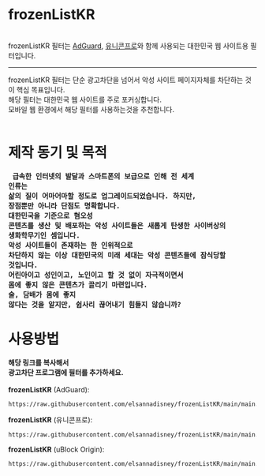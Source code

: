 # frozenListKR
<br />
frozenListKR 필터는 <a href='https://adguard.com'>AdGuard</a>, <a href='https://getunicorn.app/en'>유니콘프로</a>와 함께 사용되는 대한민국 웹 사이트용 필터입니다.<br/>
<hr/>
frozenListKR 필터는 단순 광고차단을 넘어서 악성 사이트 페이지자체를 차단하는 것이 핵심 목표입니다.<br/>
해당 필터는 대한민국 웹 사이트를 주로 포커싱합니다. <br/>모바일 웹 환경에서 해당 필터를 사용하는것을 추천합니다.<br/>
<br />

# 제작 동기 및 목적
<b><pre>
급속한 인터넷의 발달과 스마트폰의 보급으로 인해 전 세계 인류는 <br/>삶의 질이 어마어마할 정도로 업그레이드되었습니다. 
하지만, 장점뿐만 아니라 단점도 명확합니다. <br/>대한민국을 기준으로 혐오성 콘텐츠를 생산 및 배포하는 악성 사이트들은 
새롭게 탄생한 사이버상의 생화학무기인 셈입니다. <br/>악성 사이트들이 존재하는 한 인위적으로 차단하지 않는 이상 
대한민국의 미래 세대는 악성 콘텐츠들에 잠식당할 것입니다. <br/>어린아이고 성인이고, 노인이고 할 것 없이 
자극적이면서 몸에 좋지 않은 콘텐츠가 끌리기 마련입니다. <br/>술, 담배가 몸에 좋지 않다는 것을 알지만, 쉽사리 끊어내기 힘들지 않습니까?
</b></pre>

# 사용방법
<b>해당 링크를 복사해서 <br/>광고차단 프로그램에 필터를 추가하세요.</b><br/>
<br/>
**frozenListKR** (AdGuard):
```
https://raw.githubusercontent.com/elsannadisney/frozenListKR/main/main.txt
```

**frozenListKR** (유니콘프로):
```
https://raw.githubusercontent.com/elsannadisney/frozenListKR/main/main.txt
```

**frozenListKR** (uBlock Origin):
```
https://raw.githubusercontent.com/elsannadisney/frozenListKR/main/main.txt
```
<br/>

